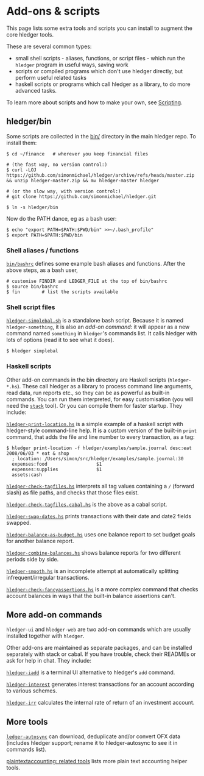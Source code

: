 # Add-ons & scripts

<div class=pagetoc>
<!-- toc -->
</div>

This page lists some extra tools and scripts you can install to augment the core hledger tools.

These are several common types:

- small shell scripts - aliases, functions, or script files - which run the `hledger` program in useful ways, saving work
- scripts or compiled programs which don't use hledger directly, but perform useful related tasks
- haskell scripts or programs which call hledger as a library, to do more advanced tasks.

To learn more about scripts and how to make your own, see [Scripting](scripting.html).

## hledger/bin

Some scripts are collected in the [bin/](https://github.com/simonmichael/hledger/tree/master/bin) directory
in the main hledger repo. To install them:

```cli
$ cd ~/finance   # wherever you keep financial files

# (the fast way, no version control:)
$ curl -LOJ https://github.com/simonmichael/hledger/archive/refs/heads/master.zip && unzip hledger-master.zip && mv hledger-master hledger

# (or the slow way, with version control:)
# git clone https://github.com/simonmichael/hledger.git

$ ln -s hledger/bin
```
Now do the PATH dance, eg as a bash user:

```cli
$ echo "export PATH=$PATH:$PWD/bin" >>~/.bash_profile"
$ export PATH=$PATH:$PWD/bin
```

### Shell aliases / functions

[`bin/bashrc`](https://github.com/simonmichael/hledger/blob/master/bin/bashrc)
defines some example bash aliases and functions.
After the above steps, as a bash user,

```cli
# customise FINDIR and LEDGER_FILE at the top of bin/bashrc
$ source bin/bashrc
$ fin        # list the scripts available
```

### Shell script files

[`hledger-simplebal.sh`](https://github.com/simonmichael/hledger/blob/master/bin/hledger-simplebal.sh)
is a standalone bash script. 
Because it is named `hledger-something`, it is also an *add-on command*:
it will appear as a new command named `something` in `hledger`'s commands list.
It calls hledger with lots of options (read it to see what it does).

```cli
$ hledger simplebal
```

### Haskell scripts

Other add-on commands in the bin directory are Haskell scripts (`hledger-*.hs`).
These call hledger as a library to process command line arguments, read data, 
run reports etc., so they can be as powerful as built-in commands.
You can run them interpreted, for easy customisation (you will need the
[`stack`](https://haskellstack.org) tool).  Or you can
compile them for faster startup. They include:

[`hledger-print-location.hs`](https://github.com/simonmichael/hledger/blob/master/bin/hledger-print-location.hs)
is a simple example of a haskell script with hledger-style command-line help.
It is a custom version of the built-in `print` command, 
that adds the file and line number to every transaction, as a tag:

```cli
$ hledger print-location -f hledger/examples/sample.journal desc:eat
2008/06/03 * eat & shop
  ; location: /Users/simon/src/hledger/examples/sample.journal:30
  expenses:food                  $1
  expenses:supplies              $1
  assets:cash
```

[`hledger-check-tagfiles.hs`](https://github.com/simonmichael/hledger/blob/master/bin/hledger-check-tagfiles.hs)
interprets all tag values containing a `/` (forward slash) as file paths, and checks that those files exist.

[`hledger-check-tagfiles.cabal.hs`](https://github.com/simonmichael/hledger/blob/master/bin/hledger-check-tagfiles.cabal.hs)
is the above as a cabal script.

[`hledger-swap-dates.hs`](https://github.com/simonmichael/hledger/blob/master/bin/hledger-swap-dates.hs)
prints transactions with their date and date2 fields swapped.

[`hledger-balance-as-budget.hs`](https://github.com/simonmichael/hledger/blob/master/bin/hledger-balance-as-budget.hs)
uses one balance report to set budget goals for another balance report.

[`hledger-combine-balances.hs`](https://github.com/simonmichael/hledger/blob/master/bin/hledger-combine-balances.hs)
shows balance reports for two different periods side by side.

[`hledger-smooth.hs`](https://github.com/simonmichael/hledger/blob/master/bin/hledger-smooth.hs)
is an incomplete attempt at automatically splitting infrequent/irregular transactions.

[`hledger-check-fancyassertions.hs`](https://github.com/simonmichael/hledger/blob/master/bin/hledger-check-fancyassertions.hs)
is a more complex command that checks account balances in ways that the built-in balance assertions can't.

## More add-on commands

`hledger-ui` and `hledger-web` are two add-on commands which are usually installed together with `hledger`.

Other add-ons are maintained as separate packages, and can be installed separately with stack or cabal. 
If you have trouble, check their READMEs or ask for help in chat. They include:

[`hledger-iadd`](http://hackage.haskell.org/package/hledger-iadd)
is a terminal UI alternative to hledger's `add` command. 

[`hledger-interest`](http://hackage.haskell.org/package/hledger-interest)
generates interest transactions for an account according to various schemes. 

[`hledger-irr`](http://hackage.haskell.org/package/hledger-irr)
calculates the internal rate of return of an investment account.

## More tools

[`ledger-autosync`](https://pypi.python.org/pypi/ledger-autosync)
can download, deduplicate and/or convert OFX data (includes hledger support;
rename it to hledger-autosync to see it in commands list).

[plaintextaccounting: related tools](http://plaintextaccounting.org/#related-tools)
lists more plain text accounting helper tools.


